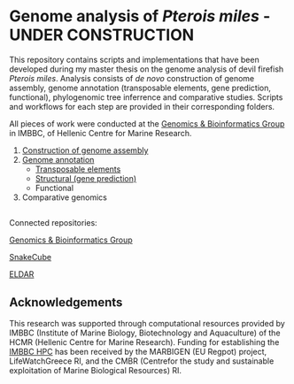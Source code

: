 # Genome analysis of *Pterois miles* - UNDER CONSTRUCTION
This repository contains scripts and implementations that have been developed during my master thesis on the genome analysis of devil firefish *Pterois miles*. Analysis consists of *de novo* construction of genome assembly, genome annotation (transposable elements, gene prediction, functional), phylogenomic tree inferrence and comparative studies. Scripts and workflows for each step are provided in their corresponding folders.

All pieces of work were conducted at the [Genomics & Bioinformatics Group](https://genomenerds.her.hcmr.gr/) in IMBBC, of Hellenic Centre for Marine Research.

1. [Construction of genome assembly](https://github.com/genomenerds/SnakeCube)
3. [Genome annotation](https://github.com/ckitsoulis/Pterois-miles-Genome/tree/main/Genome_annotation)
    - [Transposable elements](https://github.com/ckitsoulis/Pterois-miles-Genome/tree/main/TE_annotation)
    - [Structural (gene prediction)](https://github.com/ckitsoulis/Pterois-miles-Genome/tree/main/Genome_annotation)
    - Functional
5. Comparative genomics


## 
Connected repositories:

[Genomics & Bioinformatics Group](https://github.com/genomenerds)

[SnakeCube](https://github.com/genomenerds/SnakeCube)

[ELDAR](https://github.com/ckitsoulis/ELDAR)


## Acknowledgements
This research was supported through computational resources provided by IMBBC (Institute of Marine Biology, Biotechnology and Aquaculture) of the HCMR (Hellenic Centre for Marine Research). Funding for establishing the [IMBBC HPC](https://hpc.hcmr.gr/) has been received by the MARBIGEN (EU Regpot) project, LifeWatchGreece RI, and the CMBR (Centrefor the study and sustainable exploitation of Marine Biological Resources) RI.
